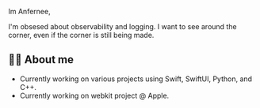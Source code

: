 Im Anfernee,

I'm obsesed about observability and logging. I want to see around the corner, even if the corner is still being made. 

## 👨‍💻 About me

- Currently working on various projects using Swift, SwiftUI, Python, and C++.
- Currently working on webkit project @ Apple. 
